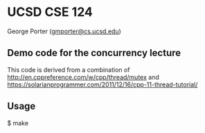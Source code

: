 # UCSD CSE 124

George Porter (gmporter@cs.ucsd.edu)

## Demo code for the concurrency lecture

This code is derived from a combination of
http://en.cppreference.com/w/cpp/thread/mutex and
https://solarianprogrammer.com/2011/12/16/cpp-11-thread-tutorial/

## Usage

$ make
